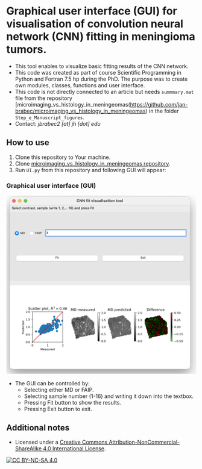 # Graphical user interface (GUI) for visualisation of convolution neural network (CNN) fitting in meningioma tumors.
* This tool enables to visualize basic fitting results of the CNN network.
* This code was created as part of course Scientific Programming in Python and Fortran 7.5 hp during the PhD. The purpose was to create own modules, classes, functions and user interface.
* This code is not directly connected to an article but needs `summmary.mat` file from the repository [microimaging_vs_histology_in_meningeomas(https://github.com/jan-brabec/microimaging_vs_histology_in_meningeomas) in the folder `Step_e_Manuscript_figures`.
* Contact: *jbrabec2 [at] jh [dot] edu*


## How to use
1. Clone this repository to Your machine.
2. Clone [microimaging_vs_histology_in_meningeomas repository](https://github.com/jan-brabec/microimaging_vs_histology_in_meningeomas).
3. Run `UI.py` from this repository and following GUI will appear:

### Graphical user interface (GUI)

![alt text](https://github.com/jan-brabec/Microimaging_histology_CNN_UI/blob/main/GUI.png?raw=true)

* The GUI can be controlled by:
  * Selecting either MD or FAIP.
  * Selecting sample number (1-16) and writing it down into the textbox.
  * Pressing Fit button to show the results.
  * Pressing Exit button to exit.

## Additional notes

* Licensed under a [Creative Commons Attribution-NonCommercial-ShareAlike 4.0 International License][cc-by-nc-sa].

[![CC BY-NC-SA 4.0][cc-by-nc-sa-image]][cc-by-nc-sa]

[cc-by-nc-sa]: http://creativecommons.org/licenses/by-nc-sa/4.0/
[cc-by-nc-sa-image]: https://licensebuttons.net/l/by-nc-sa/4.0/88x31.png

